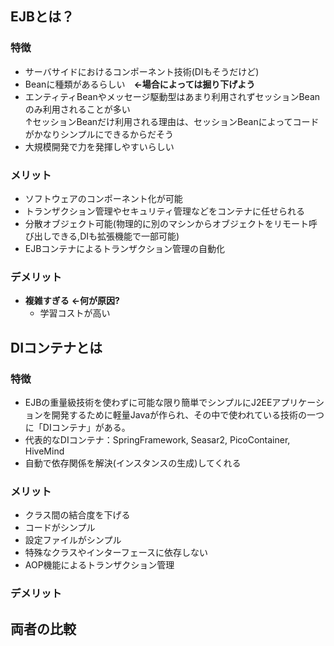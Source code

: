 
## EJBとは？
### 特徴
- サーバサイドにおけるコンポーネント技術(DIもそうだけど)
- Beanに種類があるらしい　**←場合によっては掘り下げよう**
- エンティティBeanやメッセージ駆動型はあまり利用されずセッションBeanのみ利用されることが多い  
  ↑セッションBeanだけ利用される理由は、セッションBeanによってコードがかなりシンプルにできるからだそう
- 大規模開発で力を発揮しやすいらしい
  
### メリット
- ソフトウェアのコンポーネント化が可能
- トランザクション管理やセキュリティ管理などをコンテナに任せられる
- 分散オブジェクト可能(物理的に別のマシンからオブジェクトをリモート呼び出しできる,DIも拡張機能で一部可能)
- EJBコンテナによるトランザクション管理の自動化

### デメリット
- **複雑すぎる** **←何が原因?**
  - 学習コストが高い


## DIコンテナとは
### 特徴
- EJBの重量級技術を使わずに可能な限り簡単でシンプルにJ2EEアプリケーションを開発するために軽量Javaが作られ、その中で使われている技術の一つに「DIコンテナ」がある。
- 代表的なDIコンテナ：SpringFramework, Seasar2, PicoContainer, HiveMind
- 自動で依存関係を解決(インスタンスの生成)してくれる

### メリット
- クラス間の結合度を下げる
- コードがシンプル
- 設定ファイルがシンプル
- 特殊なクラスやインターフェースに依存しない
- AOP機能によるトランザクション管理

### デメリット


## 両者の比較
